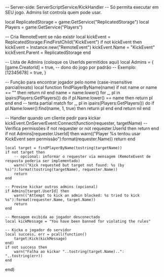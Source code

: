 -- Server-side: ServerScriptService/KickHandler
-- Só permita executar em SEU jogo. Admins list controla quem pode usar.

local ReplicatedStorage = game:GetService("ReplicatedStorage")
local Players = game:GetService("Players")

-- Cria RemoteEvent se não existir
local kickEvent = ReplicatedStorage:FindFirstChild("KickEvent")
if not kickEvent then
    kickEvent = Instance.new("RemoteEvent")
    kickEvent.Name = "KickEvent"
    kickEvent.Parent = ReplicatedStorage
end

-- Lista de Admins (coloque os UserIds permitidos aqui)
local Admins = {
    [game.CreatorId] = true, -- dono do jogo por padrão
    -- Exemplo: [12345678] = true,
}

-- Função para encontrar jogador pelo nome (case-insensitive parcial/exato)
local function findPlayerByName(name)
    if not name or name == "" then return nil end
    name = name:lower()
    for _, pl in ipairs(Players:GetPlayers()) do
        if pl.Name:lower() == name then
            return pl
        end
    end
    -- tenta partial match
    for _, pl in ipairs(Players:GetPlayers()) do
        if pl.Name:lower():find(name, 1, true) then
            return pl
        end
    end
    return nil
end

-- Handler quando um cliente pedir para kickar
kickEvent.OnServerEvent:Connect(function(requester, targetName)
    -- Verifica permissões
    if not requester or not requester.UserId then return end
    if not Admins[requester.UserId] then
        warn(("Player %s tentou usar KickEvent sem permissão"):format(requester.Name))
        return
    end

    local target = findPlayerByName(tostring(targetName))
    if not target then
        -- opcional: informar o requester via mensagem (RemoteEvent de resposta poderia ser implementado)
        warn(("Kick requested but target not found: %s (by %s)"):format(tostring(targetName), requester.Name))
        return
    end

    -- Previne kickar outros admins (opcional)
    if Admins[target.UserId] then
        warn(("Attempt to kick an admin blocked: %s tried to kick %s"):format(requester.Name, target.Name))
        return
    end

    -- Mensagem exibida ao jogador desconectado
    local kickMessage = "You have been banned for violating the rules"

    -- Kicka o jogador do servidor
    local success, err = pcall(function()
        target:Kick(kickMessage)
    end)
    if not success then
        warn("Falha ao kickar "..tostring(target.Name)..": "..tostring(err))
    end
end)
